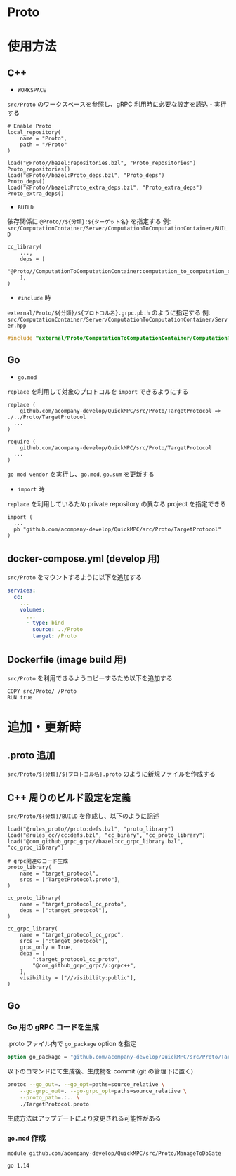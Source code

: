 Proto
====

# 使用方法

## C++

- `WORKSPACE`

`src/Proto` のワークスペースを参照し、gRPC 利用時に必要な設定を読込・実行する

```bazel
# Enable Proto
local_repository(
    name = "Proto",
    path = "/Proto"
)

load("@Proto//bazel:repositories.bzl", "Proto_repositories")
Proto_repositories()
load("@Proto//bazel:Proto_deps.bzl", "Proto_deps")
Proto_deps()
load("@Proto//bazel:Proto_extra_deps.bzl", "Proto_extra_deps")
Proto_extra_deps()
```

- `BUILD`

依存関係に `@Proto//${分類}:${ターゲット名}` を指定する
例: `src/ComputationContainer/Server/ComputationToComputationContainer/BUILD`
```bazel
cc_library(
    ...,
    deps = [
        "@Proto//ComputationToComputationContainer:computation_to_computation_cc_grpc",
    ],
)
```

- `#include` 時

`external/Proto/${分類}/${プロトコル名}.grpc.pb.h` のように指定する
例: `src/ComputationContainer/Server/ComputationToComputationContainer/Server.hpp`

```cpp
#include "external/Proto/ComputationToComputationContainer/ComputationToComputation.grpc.pb.h"
```

## Go

- `go.mod`

`replace` を利用して対象のプロトコルを `import` できるようにする

```
replace (
	github.com/acompany-develop/QuickMPC/src/Proto/TargetProtocol => ./../Proto/TargetProtocol
  ...
)

require (
	github.com/acompany-develop/QuickMPC/src/Proto/TargetProtocol
  ...
)
```

`go mod vendor` を実行し、`go.mod`, `go.sum` を更新する

- `import` 時

`replace` を利用しているため private repository の異なる project を指定できる

```
import (
  ...
  pb "github.com/acompany-develop/QuickMPC/src/Proto/TargetProtocol"
)
```

## docker-compose.yml (develop 用)

`src/Proto` をマウントするように以下を追加する

```yaml
services:
  cc:
    ...
    volumes:
      ...
      - type: bind
        source: ../Proto
        target: /Proto
```

## Dockerfile (image build 用)

`src/Proto` を利用できるようコピーするため以下を追加する

```docker
COPY src/Proto/ /Proto
RUN true
```

# 追加・更新時

## .proto 追加

`src/Proto/${分類}/${プロトコル名}.proto` のように新規ファイルを作成する

## C++ 周りのビルド設定を定義

`src/Proto/${分類}/BUILD` を作成し、以下のように記述

```bazel
load("@rules_proto//proto:defs.bzl", "proto_library")
load("@rules_cc//cc:defs.bzl", "cc_binary", "cc_proto_library")
load("@com_github_grpc_grpc//bazel:cc_grpc_library.bzl", "cc_grpc_library")

# grpc関連のコード生成
proto_library(
    name = "target_protocol",
    srcs = ["TargetProtocol.proto"],
)

cc_proto_library(
    name = "target_protocol_cc_proto",
    deps = [":target_protocol"],
)

cc_grpc_library(
    name = "target_protocol_cc_grpc",
    srcs = [":target_protocol"],
    grpc_only = True,
    deps = [
        ":target_protocol_cc_proto",
        "@com_github_grpc_grpc//:grpc++",
    ],
    visibility = ["//visibility:public"],
)
```

## Go

### Go 用の gRPC コードを生成

.proto ファイル内で `go_package` option を指定

```protobuf
option go_package = "github.com/acompany-develop/QuickMPC/src/Proto/TargetProtocol";
```

以下のコマンドにて生成後、生成物を commit (git の管理下に置く)

```bash
protoc --go_out=. --go_opt=paths=source_relative \
    --go-grpc_out=. --go-grpc_opt=paths=source_relative \
    --proto_path=.:.. \
    ./TargetProtocol.proto
```

生成方法はアップデートにより変更される可能性がある

### `go.mod` 作成

```
module github.com/acompany-develop/QuickMPC/src/Proto/ManageToDbGate

go 1.14
```
